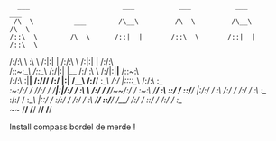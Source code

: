       ___                       ___           ___           ___           ___
     /\  \          ___        /\__\         /\  \         /\__\         /\  \
    /::\  \        /\  \      /::|  |       /::\  \       /::|  |       /::\  \
   /:/\:\  \       \:\  \    /:|:|  |      /:/\:\  \     /:|:|  |      /:/\:\  \
  /::\~\:\__\      /::\__\  /:/|:|  |__   /:/  \:\  \   /:/|:|__|__   /::\~\:\  \
 /:/\:\ \:|__|  __/:/\/__/ /:/ |:| /\__\ /:/__/ \:\__\ /:/ |::::\__\ /:/\:\ \:\__\
 \:\~\:\/:/  / /\/:/  /    \/__|:|/:/  / \:\  \ /:/  / \/__/~~/:/  / \:\~\:\ \/__/
  \:\ \::/  /  \::/__/         |:/:/  /   \:\  /:/  /        /:/  /   \:\ \:\__\
   \:\/:/  /    \:\__\         |::/  /     \:\/:/  /        /:/  /     \:\ \/__/
    \::/__/      \/__/         /:/  /       \::/  /        /:/  /       \:\__\
     ~~                        \/__/         \/__/         \/__/         \/__/



Install compass bordel de merde !

